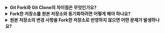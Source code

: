 <details>
  <summary><strong>Git Fork와 Git Clone의 차이점은 무엇인가요?</strong></summary>

  Git Fork는 GitHub 상에서 원본 저장소를 자신의 계정으로 복제하는 작업이며, 원본과 독립적으로 관리됩니다.  
  반면, Git Clone은 로컬 환경에 저장소를 복사하는 명령으로, Fork 없이도 원본 저장소를 로컬로 클론할 수 있습니다.  
  Fork는 주로 오픈소스 프로젝트에 기여하거나 별도의 작업이 필요한 경우 사용됩니다.
</details>

<details>
  <summary><strong>Fork한 저장소를 원본 저장소와 동기화하려면 어떻게 해야 하나요?</strong></summary>

  Fork한 저장소를 원본 저장소와 동기화하려면 업스트림(upstream) 리모트를 설정해야 합니다.  
  이를 위해 git remote add upstream <original-repo-url> 명령을 사용해 업스트림을 추가하고, git fetch upstream으로 원본의 변경 사항을 가져옵니다.  
  그런 다음, git merge upstream/main을 실행해 변경 사항을 병합할 수 있습니다.
</details>

<details>
  <summary><strong>원본 저장소의 변경 사항을 Fork한 저장소로 반영하지 않으면 어떤 문제가 발생하나요?</strong></summary>

  원본 저장소의 변경 사항을 반영하지 않으면 Fork한 저장소와 원본 저장소 간에 버전 충돌이 발생할 가능성이 높아집니다.  
  특히, 원본 저장소가 활발히 업데이트되는 경우, 변경된 구조나 코드를 반영하지 않으면 Pull Request를 보낼 때 병합 충돌이 발생할 수 있습니다.  
  이를 방지하려면 주기적으로 원본 저장소를 동기화해야 합니다.
</details>